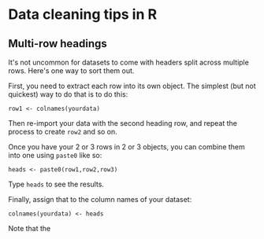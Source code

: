 # Data cleaning tips in R

## Multi-row headings

It's not uncommon for datasets to come with headers split across multiple rows. Here's one way to sort them out.

First, you need to extract each row into its own object. The simplest (but not quickest) way to do that is to do this:

`row1 <- colnames(yourdata)`

Then re-import your data with the second heading row, and repeat the process to create `row2` and so on.

Once you have your 2 or 3 rows in 2 or 3 objects, you can combine them into one using `paste0` like so:

`heads <- paste0(row1,row2,row3)`

Type `heads` to see the results.

Finally, assign that to the column names of your dataset:

`colnames(yourdata) <- heads`

Note that the 
